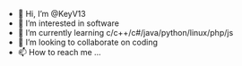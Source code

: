 - 👋 Hi, I’m @KeyV13
- 👀 I’m interested in software
- 🌱 I’m currently learning c/c++/c#/java/python/linux/php/js
- 💞️ I’m looking to collaborate on coding
- 📫 How to reach me ...

<!---
KeyV13/KeyV13 is a ✨ special ✨ repository because its `README.md` (this file) appears on your GitHub profile.
You can click the Preview link to take a look at your changes.
--->
